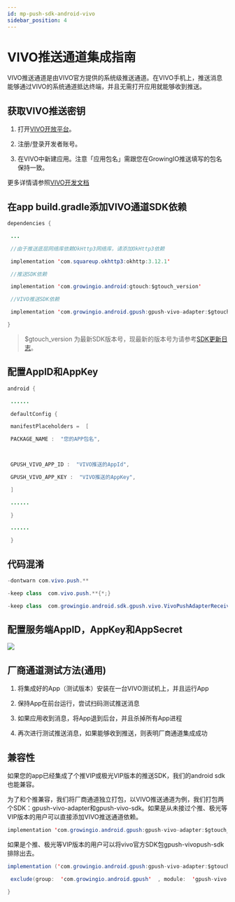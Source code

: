 ```yaml
---
id: mp-push-sdk-android-vivo
sidebar_position: 4
---
```


# VIVO推送通道集成指南

VIVO推送通道是由VIVO官方提供的系统级推送通道。在VIVO手机上，推送消息能够通过VIVO的系统通道抵达终端，并且无需打开应用就能够收到推送。

## 获取VIVO推送密钥[](#1-huo-qu-vivo-tui-song-mi-yue)

1.  打开[VIVO开放平台](https://dev.vivo.com.cn/home)。
    
2.  注册/登录开发者账号。
    
3.  在VIVO中新建应用。注意「应用包名」需跟您在GrowingIO推送填写的包名保持一致。
    
更多详情请参照[VIVO开发文档](https://dev.vivo.com.cn/documentCenter/doc/233)​


## 在app build.gradle添加VIVO通道SDK依赖[](#2-zai-app-buildgradle-tian-jia-vivo-tong-dao-sdk-yi-lai)

```java
dependencies {

 ...

 //由于推送底层网络库依赖OkHttp3网络库，请添加OkHttp3依赖

 implementation 'com.squareup.okhttp3:okhttp:3.12.1'

 //推送SDK依赖

 implementation 'com.growingio.android:gtouch:$gtouch_version'

 //VIVO推送SDK依赖

 implementation 'com.growingio.android.gpush:gpush-vivo-adapter:$gtouch_version'

}
```

> $gtouch_version 为最新SDK版本号，现最新的版本号为请参考[SDK更新日志](https://growingio.gitbook.io/op/v/v20200701/developer-manual/sdkintegrated/mp/gtouchsdk-releasenotes)。


## 配置AppID和AppKey[](#3-pei-zhi-appid-he-appkey)

```java
android {

 ......

 defaultConfig {

 manifestPlaceholders =  [

 PACKAGE_NAME :  "您的APP包名",

​

 GPUSH_VIVO_APP_ID :  "VIVO推送的AppId",

 GPUSH_VIVO_APP_KEY :  "VIVO推送的AppKey",

 ]

 ......

 }

 ......

 }
```


## 代码混淆[](#4-dai-ma-hun-xiao)

```java
-dontwarn com.vivo.push.**

-keep class  com.vivo.push.**{*;}

-keep class  com.growingio.android.sdk.gpush.vivo.VivoPushAdapterReceiver{*;}
```


## 配置服务端AppID，AppKey和AppSecret[](#5-pei-zhi-fu-wu-duan-appidappkey-he-appsecret)

![](https://gblobscdn.gitbook.com/assets%2F-M2qbZInaXgdm8kkNosp%2F-MDJ-ZKn0jRNemBrFmfQ%2F-MDOsdvecFRK-QDk2ld9%2Fimage.png?alt=media&token=af442766-d94d-402c-a0ac-70a33b40ca92)


## 厂商通道测试方法(通用)[](#6-chang-shang-tong-dao-ce-shi-fang-fa-tong-yong)

1.  将集成好的App（测试版本）安装在一台VIVO测试机上，并且运行App
    
2.  保持App在前台运行，尝试扫码测试推送消息
    
3.  如果应用收到消息，将App退到后台，并且杀掉所有App进程
    
4.  再次进行测试推送消息，如果能够收到推送，则表明厂商通道集成成功
    

## 兼容性[](#7-jian-rong-xing)

如果您的app已经集成了个推VIP或极光VIP版本的推送SDK，我们的android sdk也能兼容。

为了和个推兼容，我们将厂商通道独立打包，以VIVO推送通道为例，我们打包两个SDK：gpush-vivo-adapter和gpush-vivo-sdk。如果是从未接过个推、极光等VIP版本的用户可以直接添加VIVO推送通道依赖。

```java
implementation 'com.growingio.android.gpush:gpush-vivo-adapter:$gtouch_version'
```

如果是个推、极光等VIP版本的用户可以将vivo官方SDK包gpush-vivopush-sdk 排除出去。

```java
implementation ('com.growingio.android.gpush:gpush-vivo-adapter:$gtouch_version'){

 exclude(group:  'com.growingio.android.gpush'  , module:  'gpush-vivo-sdk')

}
```
